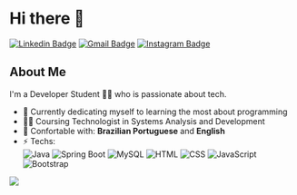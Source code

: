 # Hi there 👋
[![Linkedin Badge](https://img.shields.io/badge/-gabrielcoelhox-blue?style=for-the-badge&logo=Linkedin&logoColor=white&link=https://www.linkedin.com/in/gabrielcoelhox/)](https://www.linkedin.com/in/gabrielcoelhox/) 
[![Gmail Badge](https://img.shields.io/badge/-Gmail-c14438?style=for-the-badge&logo=Gmail&logoColor=white&link=mailto:gabriel.coelhox@gmail.com)](mailto:gabriel.coelhox@gmail.com)
[![Instagram Badge](https://img.shields.io/badge/Instagram-E4405F?style=for-the-badge&logo=instagram&logoColor=white&link=https://www.instagram.com/gabrielcoelhox/)](https://www.instagram.com/gabrielcoelhox/)


## About Me 
I'm a Developer Student 👨‍💻 who is passionate about tech. 

- 🎯 Currently dedicating myself to learning the most about programming
- 👨‍🎓 Coursing Technologist in Systems Analysis and Development
- 💬 Confortable with: **Brazilian Portuguese** and **English**
- ⚡ Techs: </br> ![Java](https://img.shields.io/badge/Java-%23ED8B00.svg?style=flat-square&logo=java&logoColor=white) ![Spring Boot](https://img.shields.io/badge/-Spring%20Boot-brightgreen?style=flat-square&logo=Spring&logoColor=white) ![MySQL](https://img.shields.io/badge/-MySQL-orange?style=flat-square&logo=MySQL&logoColor=white) ![HTML](https://img.shields.io/badge/HTML-E34F26?style=flat-square&logo=html5&logoColor=white) ![CSS](https://img.shields.io/badge/CSS-1572B6?&style=flat-square&logo=css3&logoColor=white) ![JavaScript](https://img.shields.io/badge/JavaScript-F7DF1E?style=flat-square&logo=javascript&logoColor=black) ![Bootstrap](https://img.shields.io/badge/Bootstrap-563D7C?style=flat-square&logo=bootstrap&logoColor=white)

<img src="https://github-readme-stats.vercel.app/api/top-langs/?username=gabrielcoelhox&layout=compact&theme=react"/>

[instagram]: https://instagram.com/gabrielcoelhox
[linkedin]: https://linkedin.com/in/gabrielcoelhox
